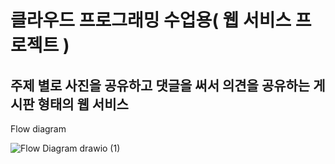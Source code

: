 # 클라우드 프로그래밍 수업용( 웹 서비스 프로젝트 )

## 주제 별로 사진을 공유하고 댓글을 써서 의견을 공유하는 게시판 형태의 웹 서비스 
Flow diagram 

![Flow Diagram drawio (1)](https://user-images.githubusercontent.com/93897045/173347089-7f5a4ef3-643a-4a03-933b-7143585a16fe.png)
